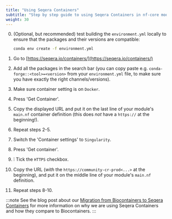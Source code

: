 ```yaml
---
title: "Using Seqera Containers"
subtitle: "Step by step guide to using Seqera Containers in nf-core modules"
weight: 30
---
```


0. (Optional, but recommended) test building the `environment.yml` locally to ensure that the packages and their versions are compatible:

    ```bash
    conda env create -f environment.yml
    ```

1. Go to [https://seqera.io/containers/](https://seqera.io/containers/)
2. Add all the packages in the search bar (you can copy paste e.g. `conda-forge::<tool>=<version>` from your `environment.yml` file, to make sure you have exactly the right channels/versions).
3. Make sure container setting is on `Docker`.
4. Press 'Get Container'.
5. Copy the displayed URL and put it on the last line of your module's `main.nf` container definition (this does _not_ have a `https://` at the beginning!).
6. Repeat steps 2-5.
7. Switch the 'Container settings' to `Singularity`.
8. Press 'Get container'.
9. :grey_exclamation: Tick the `HTTPS` checkbox.
10. Copy the URL (_with_ the `https://community-cr-prod<...>` at the beginning), and put it on the middle line of your module's `main.nf` definition.
11. Repeat steps 8-10.

:::note
See the blog post about our [Migration from Biocontainers to Seqera Containers](https://nf-co.re/blog/2024/seqera-containers-part-1) for more information on why we are using Seqera Containers and how they compare to Biocontainers.
:::
